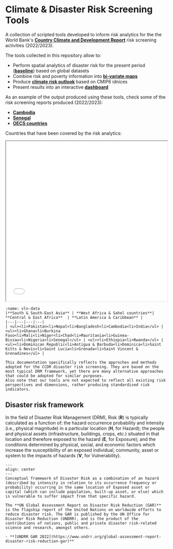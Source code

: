 # Climate & Disaster Risk Screening Tools

A collection of scripted tools developed to inform risk analytics for the the World Bank's [**Country Climate and Development Report**](https://www.worldbank.org/en/publication/country-climate-development-reports) risk screening activities (2022/2023).

The tools collected in this repository allow to:

- Perform spatial analytics of disaster risk for the present period ([**baseline**](docs/intro-risk#annual-risk-baseline)) based on global datasets
- Combine risk and poverty information into [**bi-variate maps**](docs/risk-poverty.md)
- Produce [**climate risk outlook**](docs/climate-risk.md) based on CMIP6 idnices
- Present results into an interactive [**dashboard**](docs/presentation#dashboard)

As an example of the output produced using these tools, check some of the risk screening reports produced (2022/2023):

- [**Cambodia**](https://github.com/GFDRR/CCDR-tools/blob/main/Top-down/reports/KHM_RSK.pdf)
- [**Senegal**](https://github.com/GFDRR/CCDR-tools/blob/main/Top-down/reports/Top-down/reports/SEN_RSK.pdf)
- [**OECS countries**](Top-down/reports/OECS_RSK.pdf)

Countries that have been covered by the risk analytics:

<iframe src="docs/maps/CCDR_map.html" height="500" width="100%"></iframe>

```{table}
:name: vln-data
|**South & South-East Asia** | **West Africa & Sahel countries**| **Central & East Africa**  | **Latin America & Caribbean** |
|---|---|---|---|
| <ul><li>Pakistan<li>Nepal<li>Bangladesh<li>Cambodia<li>India</ul> | <ul><li>Ghana<li>Burkina Faso<li>Mali<li>Niger<li>Chad<li>Mauritania<li>Guinea-Bissau<li>Nigeria<li>Senegal</ul> | <ul><li>Ethiopia<li>Rwanda</ul> | <ul><li>Dominican Republic<li>Antigua & Barbuda<li>Dominica<li>Saint Kitts & Nevis<li>Saint Lucia<li>Grenada<li>Saint Vincent & Grenadines</ul> |
```

```{note}
This documentation specifically reflects the approches and methods adopted for the CCDR disaster risk screening. They are based on the most typical DRM framework, yet there are many alternative approaches that could be adopted for similar purposes.
Also note that our tools are not expected to reflect all existing risk perspectives and dimensions, rather producing standardised risk indicators.
```

## Disaster risk framework

In the field of Disaster Risk Management (DRM), Risk (**R**) is typically calculated as a function of: the hazard occurrence probability and intensity (i.e., physical magnitude) in a particular location (**H**, for Hazard); the people and physical assets (infrastructure, buildings, crops, etc.) situated in that location and therefore exposed to the hazard (**E**, for Exposure); and the conditions determined by physical, social, and economic factors which increase the susceptibility of an exposed individual, community, asset or system to the impacts of hazards (**V**, for Vulnerability).

```{figure} docs/images/risk_framing.png
---
align: center
---
Conceptual framework of Disaster Risk as a combination of an hazard (described by intensity in relation to its occurrence frequency or probability) occurring in the same location of Exposed asset or capital (which can include population, built-up asset, or else) which is vulnerable to suffer impact from that specific hazard.
```

```{seealso}
The **UN Global Assessment Report on Disaster Risk Reduction (GAR)** is the flagship report of the United Nations on worldwide efforts to reduce disaster risk. The GAR is published by the UN Office for Disaster Risk Reduction (UNDRR), and is the product of the contributions of nations, public and private disaster risk-related science and research, amongst others.

- **[UNDRR GAR 2022](https://www.undrr.org/global-assessment-report-disaster-risk-reduction-gar)**
```